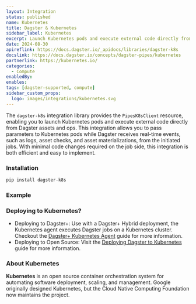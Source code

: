```yaml
---
layout: Integration
status: published
name: Kubernetes
title: Dagster & Kubernetes
sidebar_label: Kubernetes
excerpt: Launch Kubernetes pods and execute external code directly from Dagster.
date: 2024-08-30
apireflink: https://docs.dagster.io/_apidocs/libraries/dagster-k8s
docslink: https://docs.dagster.io/concepts/dagster-pipes/kubernetes
partnerlink: https://kubernetes.io/
categories:
  - Compute
enabledBy:
enables:
tags: [dagster-supported, compute]
sidebar_custom_props: 
  logo: images/integrations/kubernetes.svg
---
```


The `dagster-k8s` integration library provides the `PipesK8sClient` resource, enabling you to launch Kubernetes pods and execute external code directly from Dagster assets and ops. This integration allows you to pass parameters to Kubernetes pods while Dagster receives real-time events, such as logs, asset checks, and asset materializations, from the initiated jobs. With minimal code changes required on the job side, this integration is both efficient and easy to implement.

### Installation

```bash
pip install dagster-k8s
```

### Example

<CodeExample filePath="integrations/kubernetes.py" language="python" />

### Deploying to Kubernetes?

- Deploying to Dagster+: Use with a Dagster+ Hybrid deployment, the Kubernetes agent executes Dagster jobs on a Kubernetes cluster. Checkout the [Dagster+ Kubernetes Agent](https://docs.dagster.io/dagster-plus/deployment/agents/kubernetes) guide for more information.
- Deploying to Open Source: Visit the [Deploying Dagster to Kubernetes](https://docs.dagster.io/deployment/guides/kubernetes) guide for more information.

### About Kubernetes

**Kubernetes** is an open source container orchestration system for automating software deployment, scaling, and management. Google originally designed Kubernetes, but the Cloud Native Computing Foundation now maintains the project.
